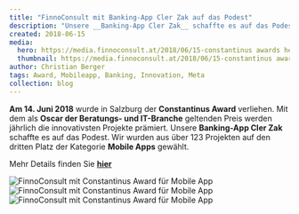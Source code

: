 ```yaml
---
title: "FinnoConsult mit Banking-App Cler Zak auf das Podest"
description: "Unsere __Banking-App Cler Zak__ schaffte es auf das Podest. Wir wurden aus über 123 Projekten auf den dritten Platz der Kategorie __Mobile Apps__ gewählt"
created: 2018-06-15
media:
  hero: https://media.finnoconsult.at/2018/06/15-constantinus awards hero.jpg
  thumbnail: https://media.finnoconsult.at/2018/06/15-constantinus awards thumb.jpg
author: Christian Berger
tags: Award, Mobileapp, Banking, Innovation, Meta
collection: blog
---
```


__Am 14. Juni 2018__ wurde in Salzburg der __Constantinus Award__ verliehen. Mit dem als __Oscar der Beratungs- und IT-Branche__ geltenden Preis werden jährlich die innovativsten Projekte prämiert. Unsere __Banking-App Cler Zak__ schaffte es auf das Podest. Wir wurden aus über 123 Projekten auf den dritten Platz der Kategorie __Mobile Apps__ gewählt.

Mehr Details finden Sie __[hier](https://www.cler.ch/de/bank-cler/medien/medienmitteilung/?detail=https://xml.newsbox.ch/corporate_web/che/bankcoop/press_release/350_5391_4xil20.xml)__

<img src="https://media.finnoconsult.at/2018/06/15-constantinus awards foto1.jpg" alt="FinnoConsult mit Constantinus Award für Mobile App">
<img src="https://media.finnoconsult.at/2018/06/15-constantinus awards foto3.jpg" alt="FinnoConsult mit Constantinus Award für Mobile App">
<img src="https://media.finnoconsult.at/2018/06/15-constantinus awards foto4.jpg" alt="FinnoConsult mit Constantinus Award für Mobile App">
